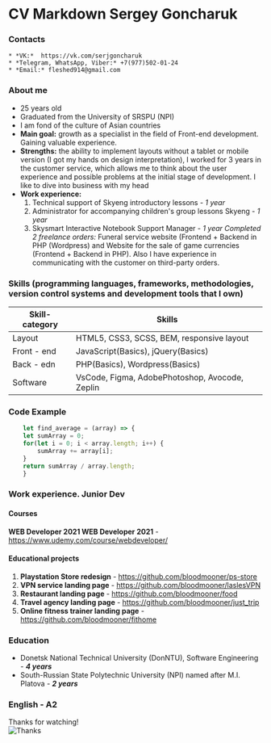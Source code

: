 # CV Markdown Sergey Goncharuk
### Contacts
    * *VK:*  https://vk.com/serjgoncharuk
    * *Telegram, WhatsApp, Viber:* +7(977)502-01-24
    * *Email:* fleshed914@gmail.com

### **About me**
* 25 years old
* Graduated from the University of SRSPU (NPI)
* I am fond of the culture of Asian countries
* **Main goal:** growth as a specialist in the field of Front-end development. Gaining valuable experience.
* **Strengths:** the ability to implement layouts without a tablet or mobile version (I got my hands on design interpretation), I worked for 3 years in the customer service, which allows me to think about the user experience and possible problems at the initial stage of development. I like to dive into business with my head
* **Work experience:**
    1. Technical support of Skyeng introductory lessons - *1 year*
    1. Administrator for accompanying children's group lessons Skyeng - *1 year*
    1. Skysmart Interactive Notebook Support Manager - *1 year*
    *Completed 2 freelance orders:* Funeral service website (Frontend + Backend in PHP (Wordpress) and Website for the sale of game currencies (Frontend + Backend in PHP).
    Also I have experience in communicating with the customer on third-party orders.

### Skills (programming languages, frameworks, methodologies, version control systems and development tools that I own)
Skill-category | Skills
---------------|-------
Layout | HTML5, CSS3, SCSS, BEM, responsive layout
Front - end | JavaScript(Basics), jQuery(Basics)
Back - edn | PHP(Basics), Wordpress(Basics)
Software | VsCode, Figma, AdobePhotoshop, Avocode, Zeplin

### Code Example
```javascript
    let find_average = (array) => {
    let sumArray = 0;
    for(let i = 0; i < array.length; i++) {
        sumArray += array[i];
    }
    return sumArray / array.length;
    }
```
### Work experience. Junior Dev

#### Courses
**WEB Developer 2021 WEB Developer 2021** - https://www.udemy.com/course/webdeveloper/

#### Educational projects
1. **Playstation Store redesign** - https://github.com/bloodmooner/ps-store
1. **VPN service landing page** - https://github.com/bloodmooner/laslesVPN
1. **Restaurant landing page** - https://github.com/bloodmooner/food
1. **Travel agency landing page** - https://github.com/bloodmooner/just_trip
1. **Online fitness trainer landing page** - https://github.com/bloodmooner/fithome

### Education
* Donetsk National Technical University (DonNTU), Software Engineering - _**4 years**_
* South-Russian State Polytechnic University (NPI) named after M.I. Platova - _**2 years**_

### English - A2


Thanks for watching!\
![Thanks](https://i.playground.ru/i/pix/1490995/image.jpg)
